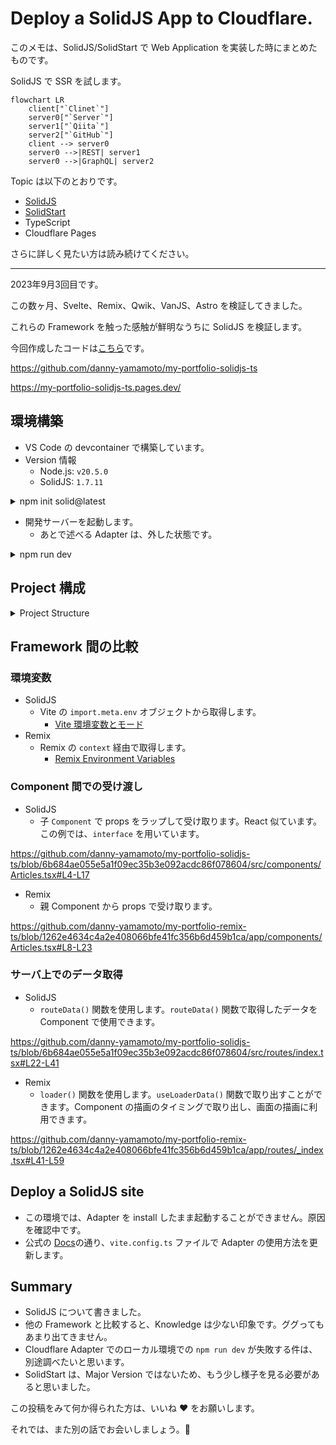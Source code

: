 # Deploy a SolidJS App to Cloudflare.

このメモは、SolidJS/SolidStart で Web Application を実装した時にまとめたものです。

SolidJS で SSR を試します。

```mermaid
flowchart LR
    client["`Clinet`"]
    server0["`Server`"]
    server1["`Qiita`"]
    server2["`GitHub`"]
    client --> server0
    server0 -->|REST| server1
    server0 -->|GraphQL| server2
```

Topic は以下のとおりです。

- [SolidJS](https://github.com/solidjs/solid)
- [SolidStart](https://github.com/solidjs/solid-start)
- TypeScript
- Cloudflare Pages

さらに詳しく見たい方は読み続けてください。

---

2023年9月3回目です。

この数ヶ月、Svelte、Remix、Qwik、VanJS、Astro を検証してきました。

これらの Framework を触った感触が鮮明なうちに SolidJS を検証します。

今回作成したコードは[こちら](https://github.com/danny-yamamoto/my-portfolio-solidjs-ts)です。

https://github.com/danny-yamamoto/my-portfolio-solidjs-ts

https://my-portfolio-solidjs-ts.pages.dev/

## 環境構築
- VS Code の devcontainer で構築しています。
- Version 情報
   - Node.js: `v20.5.0`
   - SolidJS: `1.7.11`

<details><summary>npm init solid@latest</summary>

```bash
yamamoto_daisuke@instance-1:~/solidjs$ sudo npm init solid@latest

create-solid version 0.2.31

Welcome to the SolidStart setup wizard!

There are definitely bugs and some feature might not work yet.
If you encounter an issue, have a look at https://github.com/solidjs/solid-start/issues and open a new one, if it is not already tracked.

✔ Where do you want to create the app? … my-portfolio-solidjs-ts
✔ Which template do you want to use? › bare
✔ Server Side Rendering? … yes
✔ Use TypeScript? … yes
found matching commit hash: fced756050aece04e7e7260802a25164ed6de7ae
/root/.degit/github/solidjs/solid-start/fced756050aece04e7e7260802a25164ed6de7ae.tar.gz already exists locally
extracting /examples/bare from /root/.degit/github/solidjs/solid-start/fced756050aece04e7e7260802a25164ed6de7ae.tar.gz to /home/yamamoto_daisuke/solidjs/my-portfolio-solidjs-ts/.solid-start
cloned solidjs/solid-start#main to /home/yamamoto_daisuke/solidjs/my-portfolio-solidjs-ts/.solid-start
✔ Copied project files

Next steps:
  1: cd my-portfolio-solidjs-ts
  2: npm install
  3: npm run dev -- --open

To close the dev server, hit Ctrl-C
yamamoto_daisuke@instance-1:~/solidjs$
```

</details>

- 開発サーバーを起動します。
   - あとで述べる Adapter は、外した状態です。

<details><summary>npm run dev</summary>

```bash
node ➜ /workspaces/my-portfolio-solidjs-ts (main) $ npm run dev

> dev
> solid-start dev

 solid-start dev 
 version  0.3.5
 adapter  node

  VITE v4.4.9  ready in 7349 ms

  ➜  Local:   http://localhost:3000/
  ➜  Network: use --host to expose
  ➜  Inspect: http://localhost:3000/__inspect/
  ➜  press h to show help

  ➜  Page Routes:
     ┌─ http://localhost:3000/*404
     └─ http://localhost:3000/

  ➜  API Routes:
     None! 👻
```

</details>

## Project 構成

<details><summary>Project Structure</summary>

```bash
.
├── package.json
├── package-lock.json
├── public
│   └── favicon.ico
├── README.md
├── src
│   ├── components                     # add
│   │   ├── Articles.tsx               # add
│   │   ├── Experience.tsx             # add
│   │   ├── Footer.tsx                 # add
│   │   ├── Introduction.tsx           # add
│   │   └── Repositories.tsx           # add
│   ├── entry-client.tsx
│   ├── entry-server.tsx
│   ├── global.d.ts
│   ├── root.css
│   ├── root.tsx
│   ├── routes
│   │   ├── [...404].tsx
│   │   └── index.tsx                  # edit
│   ├── types.ts
│   └── utils
│       ├── articles.server.tsx        # add
│       ├── experience.server.tsx      # add
│       └── repositories.server.tsx    # add
├── tsconfig.json
└── vite.config.ts                     # edit
```

</details>

## Framework 間の比較
### 環境変数
- SolidJS
   - Vite の `import.meta.env` オブジェクトから取得します。
      - [Vite 環境変数とモード](https://ja.vitejs.dev/guide/env-and-mode.html)
- Remix
   - Remix の `context` 経由で取得します。
      - [Remix Environment Variables](https://remix.run/docs/en/main/guides/envvars#environment-variables)

### Component 間での受け渡し
- SolidJS
   - 子 `Component` で props をラップして受け取ります。React 似ています。この例では、`interface` を用いています。

https://github.com/danny-yamamoto/my-portfolio-solidjs-ts/blob/6b684ae055e5a1f09ec35b3e092acdc86f078604/src/components/Articles.tsx#L4-L17

- Remix
   - 親 Component から props で受け取ります。

https://github.com/danny-yamamoto/my-portfolio-remix-ts/blob/1262e4634c4a2e408066bfe41fc356b6d459b1ca/app/components/Articles.tsx#L8-L23

### サーバ上でのデータ取得
- SolidJS
   - `routeData()` 関数を使用します。`routeData()` 関数で取得したデータを Component で使用できます。

https://github.com/danny-yamamoto/my-portfolio-solidjs-ts/blob/6b684ae055e5a1f09ec35b3e092acdc86f078604/src/routes/index.tsx#L22-L41

- Remix
   - `loader()` 関数を使用します。`useLoaderData()` 関数で取り出すことができます。Component の描画のタイミングで取り出し、画面の描画に利用できます。

https://github.com/danny-yamamoto/my-portfolio-remix-ts/blob/1262e4634c4a2e408066bfe41fc356b6d459b1ca/app/routes/_index.tsx#L41-L59

## Deploy a SolidJS site
- この環境では、Adapter を install したまま起動することができません。原因を確認中です。
- 公式の [Docs](https://developers.cloudflare.com/pages/framework-guides/deploy-a-solid-site/#use-bindings-in-your-solid-application)の通り、`vite.config.ts` ファイルで Adapter の使用方法を更新します。

## Summary
- SolidJS について書きました。
- 他の Framework と比較すると、Knowledge は少ない印象です。ググってもあまり出てきません。
- Cloudflare Adapter でのローカル環境での `npm run dev` が失敗する件は、別途調べたいと思います。
- SolidStart は、Major Version ではないため、もう少し様子を見る必要があると思いました。

この投稿をみて何か得られた方は、いいね ❤️ をお願いします。

それでは、また別の話でお会いしましょう。👋
